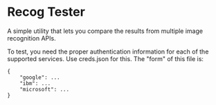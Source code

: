 Recog Tester
===

A simple utility that lets you compare the results from multiple image recognition APIs.

To test, you need the proper authentication information for each of the supported services. Use creds.json for this. The "form" of this file is:

	{
		"google": ...
		"ibm": ...
		"microsoft": ...
	}

